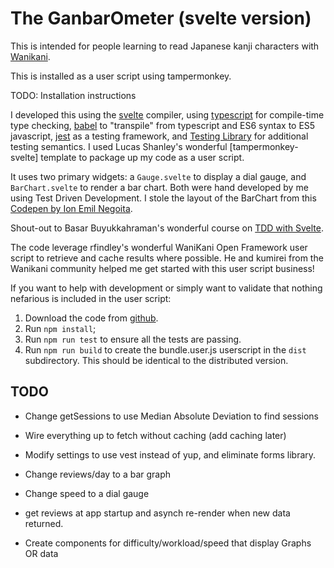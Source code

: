 # The GanbarOmeter (svelte version)

This is intended for people learning to read Japanese kanji characters with
[Wanikani](https://www.wanikani.com/about).

This is installed as a user script using tampermonkey.

TODO: Installation instructions

I developed this using the [svelte](#TODO) compiler, using [typescript](#TODO) for
compile-time type checking, [babel](#TODO) to "transpile" from typescript and
ES6 syntax to ES5 javascript, [jest](#TODO) as a testing framework, and [Testing
Library](#TODO) for additional testing semantics. I used Lucas Shanley's
wonderful [tampermonkey-svelte] template to package up my code as a user script.

It uses two primary widgets: a `Gauge.svelte` to display a dial gauge, and
`BarChart.svelte` to render a bar chart. Both were hand developed by me using
Test Driven Development. I stole the layout of the BarChart from this [Codepen
by Ion Emil Negoita](https://codepen.io/inegoita/pen/YMrJGY).

Shout-out to Basar Buyukkahraman's wonderful course on [TDD
with Svelte](https://www.udemy.com/course/svelte-with-test-driven-development/).

The code leverage rfindley's wonderful WaniKani Open Framework user script to
retrieve and cache results where possible. He and kumirei from the Wanikani
community helped me get started with this user script business!

If you want to help with development or simply want to validate that nothing
nefarious is included in the user script:

1. Download the code from [github](https://github.com/wrex/ganbarometer-svelte).
2. Run `npm install`;
3. Run `npm run test` to ensure all the tests are passing.
4. Run `npm run build` to create the bundle.user.js userscript in the `dist`
   subdirectory. This should be identical to the distributed version.

## TODO

- Change getSessions to use Median Absolute Deviation to find sessions

- Wire everything up to fetch without caching (add caching later)

- Modify settings to use vest instead of yup, and eliminate forms library.

- Change reviews/day to a bar graph

- Change speed to a dial gauge

- get reviews at app startup and asynch re-render when new data returned.

- Create components for difficulty/workload/speed that display Graphs OR data
